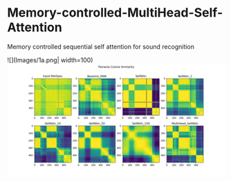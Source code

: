 # Memory-controlled-MultiHead-Self-Attention
Memory controlled sequential self attention for sound recognition


![](Images/1a.png| width=100)
![](Images/1b.png)
